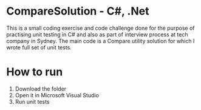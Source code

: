 # CompareSolution - C#, .Net
This is a small coding exercise and code challenge done for the purpose of practising unit testing in C# and also as part of interview process at tech company in Sydney. The main code is a Compare utility solution for which I wrote full set of unit tests.

# How to run
1. Download the folder 
2. Open it in Microsoft Visual Studio
3. Run unit tests

